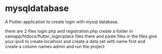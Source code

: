 # mysqldatabase

A Flutter application to create login with mysql database.

there are 2 files login.php and registration.php
create a folder in xamapp/htdocs/flutter_login/place files there and paste files 
in the files give your ipv4 to create localhost  and create a data set with name first and create a column names admin and run the project

